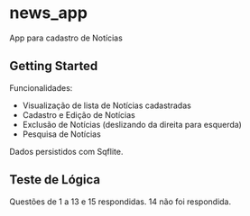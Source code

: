 # news_app

App para cadastro de Notícias

## Getting Started

Funcionalidades:

- Visualização de lista de Notícias cadastradas
- Cadastro e Edição de Notícias
- Exclusão de Notícias (deslizando da direita para esquerda)
- Pesquisa de Notícias

Dados persistidos com Sqflite.

## Teste de Lógica
Questões de 1 a 13 e 15 respondidas. 14 não foi respondida.
